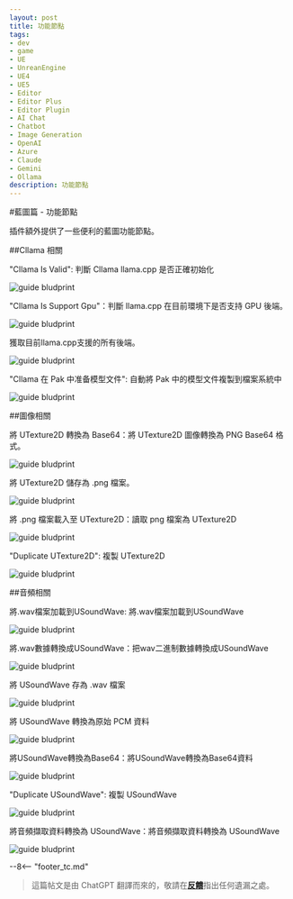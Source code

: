 ```yaml
---
layout: post
title: 功能節點
tags:
- dev
- game
- UE
- UnreanEngine
- UE4
- UE5
- Editor
- Editor Plus
- Editor Plugin
- AI Chat
- Chatbot
- Image Generation
- OpenAI
- Azure
- Claude
- Gemini
- Ollama
description: 功能節點
---
```


<meta property="og:title" content="UE 插件 AIChatPlus 使用说明 - 蓝图篇 - 功能节点" />

#藍圖篇 - 功能節點

插件額外提供了一些便利的藍圖功能節點。

##Cllama 相關

"Cllama Is Valid": 判斷 Cllama llama.cpp 是否正確初始化

![guide bludprint](assets/img/2024-ue-aichatplus/guide_util_1.png)

"Cllama Is Support Gpu"：判斷 llama.cpp 在目前環境下是否支持 GPU 後端。

![guide bludprint](assets/img/2024-ue-aichatplus/guide_util_2.png)

獲取目前llama.cpp支援的所有後端。

![guide bludprint](assets/img/2024-ue-aichatplus/guide_util_3.png)

"Cllama 在 Pak 中准备模型文件": 自動將 Pak 中的模型文件複製到檔案系統中

![guide bludprint](assets/img/2024-ue-aichatplus/guide_util_4.png)

##圖像相關

將 UTexture2D 轉換為 Base64：將 UTexture2D 圖像轉換為 PNG Base64 格式。

![guide bludprint](assets/img/2024-ue-aichatplus/guide_util_5.png)

將 UTexture2D 儲存為 .png 檔案。

![guide bludprint](assets/img/2024-ue-aichatplus/guide_util_6.png)

將 .png 檔案載入至 UTexture2D：讀取 png 檔案為 UTexture2D

![guide bludprint](assets/img/2024-ue-aichatplus/guide_util_7.png)

"Duplicate UTexture2D": 複製 UTexture2D

![guide bludprint](assets/img/2024-ue-aichatplus/guide_util_8.png)

##音頻相關

將.wav檔案加載到USoundWave: 將.wav檔案加載到USoundWave

![guide bludprint](assets/img/2024-ue-aichatplus/guide_util_9.png)

將.wav數據轉換成USoundWave：把wav二進制數據轉換成USoundWave

![guide bludprint](assets/img/2024-ue-aichatplus/guide_util_10.png)

將 USoundWave 存為 .wav 檔案

![guide bludprint](assets/img/2024-ue-aichatplus/guide_util_11.png)

將 USoundWave 轉換為原始 PCM 資料

![guide bludprint](assets/img/2024-ue-aichatplus/guide_util_12.png)

將USoundWave轉換為Base64：將USoundWave轉換為Base64資料

![guide bludprint](assets/img/2024-ue-aichatplus/guide_util_13.png)

"Duplicate USoundWave": 複製 USoundWave

![guide bludprint](assets/img/2024-ue-aichatplus/guide_util_14.png)

將音頻擷取資料轉換為 USoundWave：將音頻擷取資料轉換為 USoundWave

![guide bludprint](assets/img/2024-ue-aichatplus/guide_util_15.png)

--8<-- "footer_tc.md"


> 這篇帖文是由 ChatGPT 翻譯而來的，敬請在[**反饋**](https://github.com/disenone/wiki_blog/issues/new)指出任何遺漏之處。 
